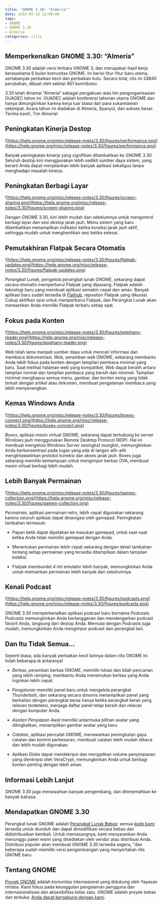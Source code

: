 ```yaml
---
title: 'GNOME 3.30: "Almería"'
date: 2018-05-18 12:00:00
tags: 
- GNOME
- GNOME 3.30
- Almeria
categories: rilis
---
```


## Memperkenalkan GNOME 3.30: “Almería”

GNOME 3.30 adalah versi terbaru GNOME 3, dan merupakan hasil kerja kerasselama 6 bulan komunitas GNOME. Ini berisi fitur-fitur baru utama, sertabanyak perbaikan kecil dan perbaikan kutu. Secara total, rilis ini 24845 perubahan, dibuat oleh sekitar 801 kontributor.
<!--more-->
3.30 telah dinamai “Almería” sebagai pengakuan atas tim pengorganisasian GUADEC tahun ini. GUADEC adalah konferensi tahunan utama GNOME dan hanya dimungkinkan karena kerja luar biasa dari para sukarelawan setempat. Acara tahun ini diadakan di Almería, Spanyol, dan sukses besar. Terima kasih, Tim Almería!

## Peningkatan Kinerja Destop

![https://help.gnome.org/misc/release-notes/3.30/figures/performance.png](https://help.gnome.org/misc/release-notes/3.30/figures/performance.png)

Banyak peningkatan kinerja yang signifikan ditambahkan ke GNOME 3.30. Seluruh destop kini menggunakan lebih sedikit sumber daya sistem, yang berarti Anda dapat menjalankan lebih banyak aplikasi sekaligus tanpa menghadapi masalah kinerja.

## Peningkatan Berbagi Layar

![https://help.gnome.org/misc/release-notes/3.30/figures/screen-sharing.png](https://help.gnome.org/misc/release-notes/3.30/figures/screen-sharing.png)

Dengan GNOME 3.30, kini lebih mudah dari sebelumnya untuk mengontrol berbagi layar dan sesi destop jarak jauh. Menu sistem yang baru ditambahkan menampilkan indikator ketika koneksi jarak jauh aktif, sehingga mudah untuk menghentikan sesi ketika selesai.

## Pemutakhiran Flatpak Secara Otomatis

![https://help.gnome.org/misc/release-notes/3.30/figures/flatpak-updates.png](https://help.gnome.org/misc/release-notes/3.30/figures/flatpak-updates.png)

*Perangkat Lunak*, pengelola perangkat lunak GNOME, sekarang dapat secara otomatis memperbarui Flatpak yang dipasang. Flatpak adalah teknologi baru yang membuat aplikasi semakin cepat dan aman. Banyak aplikasi baru sudah tersedia di [Flathub](https://flathub.org), repositori Flatpak yang dikurasi. Cukup aktifkan opsi untuk memperbarui Flatpak, dan Perangkat Lunak akan memastikan Anda memiliki Flatpak terbaru setiap saat.

## Fokus pada Konten

![https://help.gnome.org/misc/release-notes/3.30/figures/epiphany-reader.png](https://help.gnome.org/misc/release-notes/3.30/figures/epiphany-reader.png)

Web telah lama menjadi sumber daya untuk mencari informasi dan membaca dokumentasi. *Web*, peramban web GNOME, sekarang membantu Anda lebih fokus pada konten dengan tampilan pembaca minimal yang baru. Saat melihat halaman web yang kompatibel, *Web* dapat beralih antara tampilan normal dan tampilan pembaca yang bersih dan minimal. Tampilan minimal menghapus semua menu, gambar, dan konten asing yang tidak terkait dengan artikel atau dokumen, membuat pengalaman membaca yang lebih menyenangkan.

## Kemas Windows Anda

![https://help.gnome.org/misc/release-notes/3.30/figures/boxes-connect.png](https://help.gnome.org/misc/release-notes/3.30/figures/boxes-connect.png)

*Boxes*, aplikasi mesin virtual GNOME, sekarang dapat terhubung ke server Windows jauh menggunakan Remote Desktop Protocol (RDP). Hal ini membuat mengelola Windows Server sesingkat mungkin, memungkinkan Anda berkonsentrasi pada tugas yang ada di tangan alih-alih mengkhawatirkan protokol koneksi dan akses jarak jauh. Boxes juga sekarang memiliki kemampuan untuk mengimpor berkas OVA, membuat mesin virtual berbagi lebih mudah.

## Lebih Banyak Permainan

![https://help.gnome.org/misc/release-notes/3.30/figures/games-collection.png](https://help.gnome.org/misc/release-notes/3.30/figures/games-collection.png)

*Permainan*, aplikasi permainan retro, lebih cepat digunakan sekarang karena seluruh aplikasi dapat dinavigasi oleh gamepad. Peningkatan tambahan termasuk:

* Papan ketik dapat dipetakan ke masukan gamepad, untuk saat-saat ketika Anda tidak memiliki gamepad dengan Anda.

* Menemukan permainan lebih cepat sekarang dengan detail tambahan tentang setiap permainan yang tersedia ditampilkan dalam tampilan koleksi.

* Flatpak membundel 4 inti emulator lebih banyak, memungkinkan Anda untuk memainkan permainan lebih banyak dari sebelumnya.

## Kenali Podcast

![https://help.gnome.org/misc/release-notes/3.30/figures/podcasts.png](https://help.gnome.org/misc/release-notes/3.30/figures/podcasts.png)

GNOME 3.30 memperkenalkan aplikasi podcast baru bernama *Podcasts*. *Podcasts* memungkinkan Anda berlangganan dan mendengarkan podcast favorit Anda, langsung dari destop Anda. Memulai dengan *Podcasts* juga mudah, memungkinkan Anda mengimpor podcast dari perangkat lain.

## Dan Itu Tidak Semua…

Seperti biasa, ada banyak perbaikan kecil lainnya dalam rilis GNOME ini. Inilah beberapa di antaranya!

* *Berkas*, peramban berkas GNOME, memiliki lokasi dan bilah pencarian yang lebih ramping, membantu Anda menemukan berkas yang Anda inginkan lebih cepat.

* *Pengaturan* memiliki panel baru untuk mengelola perangkat Thunderbolt, dan sekarang secara dinamis menampilkan panel yang berkaitan dengan perangkat keras hanya ketika perangkat keras yang relevan terdeteksi, menjaga daftar panel tetap bersih dan relevan dengan komputer Anda.

* *Asisten Penyiapan Awal* memiliki antarmuka pilihan avatar yang ditingkatkan, menampilkan gambar avatar yang baru.

* *Catatan*, aplikasi pencatat GNOME, menawarkan peningkatan gaya catatan dan kontrol perbesaran, membuat catatan lebih mudah dibaca dan lebih mudah digunakan.

* Aplikasi *Diska* dapat mendekripsi dan mengaitkan volume penyimpanan yang dienkripsi oleh VeraCrypt, memungkinkan Anda untuk berbagi konten penting dengan lebih aman.

## Informasi Lebih Lanjut

GNOME 3.30 juga menawarkan banyak pengembang, dan diterjemahkan ke banyak bahasa.

## Mendapatkan GNOME 3.30

Perangkat lunak GNOME adalah [Perangkat Lunak Bebas](https://gnu.org/philosophy/free-sw.html): semua [kode kami](https://gitlab.gnome.org/GNOME) tersedia untuk diunduh dan dapat dimodifikasi secara bebas dan didistribusikan kembali. Untuk memasangnya, kami menyarankan Anda menunggu paket resmi yang disediakan oleh vendor atau distribusi Anda. Distribusi populer akan membuat GNOME 3.30 tersedia segera, "dan beberapa sudah memiliki versi pengembangan yang menyertakan rilis GNOME baru.

## Tentang GNOME

[Proyek GNOME](https://www.gnome.org/about/) adalah komunitas internasional yang didukung oleh Yayasan nirlaba. Kami fokus pada keunggulan pengalaman pengguna dan internasionalisasi dan aksesibilitas kelas satu. GNOME adalah proyek bebas dan terbuka: [Anda dapat bergabung dengan kami](https://www.gnome.org/get-involved/).
